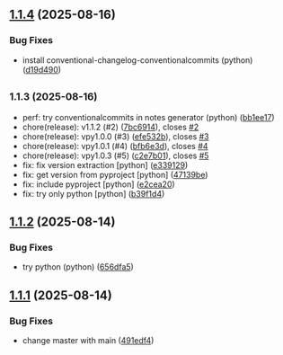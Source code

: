 ## [1.1.4](https://github.com/roggervalf/semantic-release-test/compare/v1.1.3...v1.1.4) (2025-08-16)

### Bug Fixes

* install conventional-changelog-conventionalcommits (python) ([d19d490](https://github.com/roggervalf/semantic-release-test/commit/d19d490bc32bee612fbe7403b8c2d72e6cc760a4))

## <small>1.1.3 (2025-08-16)</small>

* perf: try conventionalcommits in notes generator (python) ([bb1ee17](https://github.com/roggervalf/semantic-release-test/commit/bb1ee17))
* chore(release): v1.1.2 (#2) ([7bc6914](https://github.com/roggervalf/semantic-release-test/commit/7bc6914)), closes [#2](https://github.com/roggervalf/semantic-release-test/issues/2)
* chore(release): vpy1.0.0 (#3) ([efe532b](https://github.com/roggervalf/semantic-release-test/commit/efe532b)), closes [#3](https://github.com/roggervalf/semantic-release-test/issues/3)
* chore(release): vpy1.0.1 (#4) ([bfb6e3d](https://github.com/roggervalf/semantic-release-test/commit/bfb6e3d)), closes [#4](https://github.com/roggervalf/semantic-release-test/issues/4)
* chore(release): vpy1.0.3 (#5) ([c2e7b01](https://github.com/roggervalf/semantic-release-test/commit/c2e7b01)), closes [#5](https://github.com/roggervalf/semantic-release-test/issues/5)
* fix: fix version extraction [python] ([e339129](https://github.com/roggervalf/semantic-release-test/commit/e339129))
* fix: get version from pyproject [python] ([47139be](https://github.com/roggervalf/semantic-release-test/commit/47139be))
* fix: include pyproject [python] ([e2cea20](https://github.com/roggervalf/semantic-release-test/commit/e2cea20))
* fix: try only python [python] ([b39f1d4](https://github.com/roggervalf/semantic-release-test/commit/b39f1d4))

## [1.1.2](https://github.com/roggervalf/semantic-release-test/compare/v1.1.1...v1.1.2) (2025-08-14)


### Bug Fixes

* try python (python) ([656dfa5](https://github.com/roggervalf/semantic-release-test/commit/656dfa519726380497c185e2f9dc3b67b7a60b50))

## [1.1.1](https://github.com/roggervalf/semantic-release-test/compare/v1.1.0...v1.1.1) (2025-08-14)


### Bug Fixes

* change master with main ([491edf4](https://github.com/roggervalf/semantic-release-test/commit/491edf4bbfc7546faef87ad695a8b0c7c544eb3c))
